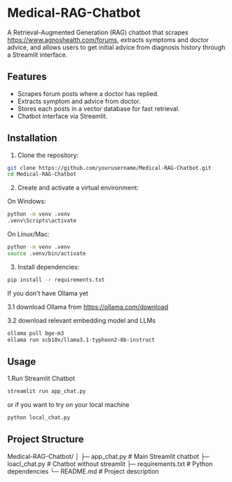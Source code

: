 # Medical-RAG-Chatbot

A Retrieval-Augmented Generation (RAG) chatbot that scrapes https://www.agnoshealth.com/forums, extracts symptoms and doctor advice, and allows users to get initial advice from diagnosis history through a Streamlit interface.

## Features

- Scrapes forum posts where a doctor has replied.
- Extracts symptom and advice from doctor.
- Stores each posts in a vector database for fast retrieval.
- Chatbot interface via Streamlit.

## Installation

1. Clone the repository:
```bash
git clone https://github.com/yourusername/Medical-RAG-Chatbot.git
cd Medical-RAG-Chatbot
```
2. Create and activate a virtual environment:
   
On Windows:
```bash
python -m venv .venv
.venv\Scripts\activate
```
On Linux/Mac:
```bash
python -m venv .venv
source .venv/bin/activate
```
3. Install dependencies:
```bash
pip install -r requirements.txt
```
If you don't have Ollama yet

3.1 download Ollama from https://ollama.com/download

3.2 download relevant embedding model and LLMs
```bash
ollama pull bge-m3
ollama run scb10x/llama3.1-typhoon2-8b-instruct
```
## Usage
1.Run Streamlit Chatbot
```bash
streamlit run app_chat.py
```
or if you want to try on your local machine 
```bash
python local_chat.py
```
## Project Structure
Medical-RAG-Chatbot/
│
├─ app_chat.py          # Main Streamlit chatbot
├─ loacl_chat.py        # Chatbot without streamlit
├─ requirements.txt     # Python dependencies
└─ README.md            # Project description






